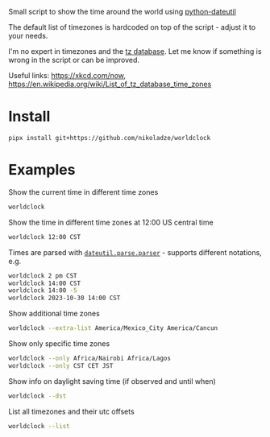Small script to show the time around the world using [python-dateutil](https://dateutil.readthedocs.io/en/stable/)

The default list of timezones is hardcoded on top of the script - adjust it to your needs.

I'm no expert in timezones and the [tz database](https://www.iana.org/time-zones). Let me know if something is wrong in the script or can be improved.

Useful links: <https://xkcd.com/now>, <https://en.wikipedia.org/wiki/List_of_tz_database_time_zones>

# Install
```
pipx install git+https://github.com/nikoladze/worldclock
```


# Examples

Show the current time in different time zones

``` sh
worldclock
```

Show the time in different time zones at 12:00 US central time

``` sh
worldclock 12:00 CST
```

Times are parsed with [`dateutil.parse.parser`](https://dateutil.readthedocs.io/en/stable/parser.html#dateutil.parser.parse) - supports different notations, e.g.

``` sh
worldclock 2 pm CST
worldclock 14:00 CST
worldclock 14:00 -5
worldclock 2023-10-30 14:00 CST
```

Show additional time zones

``` sh
worldclock --extra-list America/Mexico_City America/Cancun
```

Show only specific time zones

``` sh
worldclock --only Africa/Nairobi Africa/Lagos
worldclock --only CST CET JST
```

Show info on daylight saving time (if observed and until when)

``` sh
worldclock --dst
```


List all timezones and their utc offsets

``` sh
worldclock --list
```

